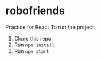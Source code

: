 # robofriends
Practice for React
To run the project:

1. Clone this repo
2. Run `npm install`
3. Run `npm start`